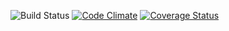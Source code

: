 ![Build Status](https://codeship.com/projects/1be0d3e0-e86e-0133-dc96-46bb3aa6b241/status?branch=master)
[![Code Climate](https://codeclimate.com/github/timothycraig/workshop-organizer/badges/gpa.svg)](https://codeclimate.com/github/timothycraig/workshop-organizer)
[![Coverage Status](https://coveralls.io/repos/github/timothycraig/workshop-organizer/badge.svg?branch=master)](https://coveralls.io/github/timothycraig/workshop-organizer?branch=master)
